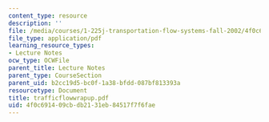 ```yaml
---
content_type: resource
description: ''
file: /media/courses/1-225j-transportation-flow-systems-fall-2002/4f0c691409cbdb2131eb84517f7f6fae_trafficflowwrapup.pdf
file_type: application/pdf
learning_resource_types:
- Lecture Notes
ocw_type: OCWFile
parent_title: Lecture Notes
parent_type: CourseSection
parent_uid: b2cc19d5-bc0f-1a38-bfdd-087bf813393a
resourcetype: Document
title: trafficflowwrapup.pdf
uid: 4f0c6914-09cb-db21-31eb-84517f7f6fae
---
```

